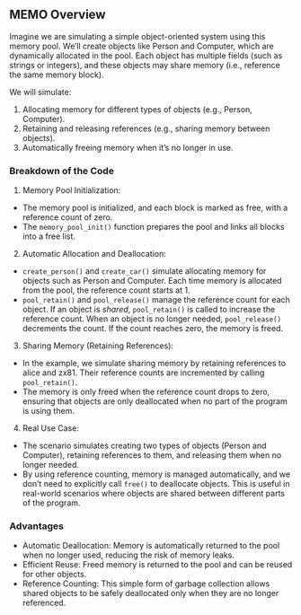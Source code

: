 ## MEMO Overview

Imagine we are simulating a simple object-oriented system using this memory pool. We’ll create objects like Person and Computer, which are dynamically allocated in the pool. Each object has multiple fields (such as strings or integers), and these objects may share memory (i.e., reference the same memory block).

We will simulate:

1. Allocating memory for different types of objects (e.g., Person, Computer).
2. Retaining and releasing references (e.g., sharing memory between objects).
3. Automatically freeing memory when it’s no longer in use.

### Breakdown of the Code

1. Memory Pool Initialization:
- The memory pool is initialized, and each block is marked as free, with a reference count of zero.
- The `memory_pool_init()` function prepares the pool and links all blocks into a free list.

2. Automatic Allocation and Deallocation:
- `create_person()` and `create_car()` simulate allocating memory for objects such as Person and Computer. Each time memory is allocated from the pool, the reference count starts at 1.
- `pool_retain()` and `pool_release()` manage the reference count for each object. If an object is *shared*, `pool_retain()` is called to increase the reference count. When an object is no longer needed, `pool_release()` decrements the count. If the count reaches zero, the memory is freed.

3. Sharing Memory (Retaining References):
- In the example, we simulate sharing memory by retaining references to alice and zx81. Their reference counts are incremented by calling `pool_retain()`.
- The memory is only freed when the reference count drops to zero, ensuring that objects are only deallocated when no part of the program is using them.

4. Real Use Case:
- The scenario simulates creating two types of objects (Person and Computer), retaining references to them, and releasing them when no longer needed.
- By using reference counting, memory is managed automatically, and we don’t need to explicitly call `free()` to deallocate objects. This is useful in real-world scenarios where objects are shared between different parts of the program.


### Advantages

- Automatic Deallocation: Memory is automatically returned to the pool when no longer used, reducing the risk of memory leaks.
- Efficient Reuse: Freed memory is returned to the pool and can be reused for other objects.
- Reference Counting: This simple form of garbage collection allows shared objects to be safely deallocated only when they are no longer referenced.

